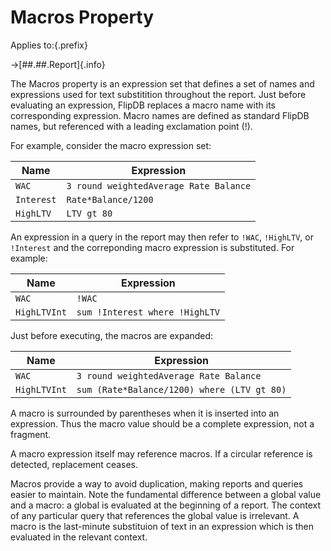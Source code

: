 # Macros Property

Applies to:{.prefix}

→[##.##.Report]{.info}

The Macros property is an expression set that defines a set of names and expressions
used for text substitition throughout the report. Just before evaluating an expression,
FlipDB replaces a macro name with its corresponding expression. Macro names are defined
as standard FlipDB names, but referenced with a leading exclamation point (!).

For example, consider the macro expression set:

 |Name|Expression|
 |---|-----------|
 |`WAC`|`3 round weightedAverage Rate Balance`|
 |`Interest`|`Rate*Balance/1200`|
 |`HighLTV`|`LTV gt 80`|

An expression in a query in the report may then refer to `!WAC`, `!HighLTV`, or
`!Interest` and the correponding macro expression is substituted. For example:

|Name|Expression|
|---|-----------|
|`WAC`|`!WAC`|
|`HighLTVInt`|`sum !Interest where !HighLTV`|

Just before executing, the macros are expanded:

|Name|Expression|
|---|-----------|
|`WAC`|`3 round weightedAverage Rate Balance`|
|`HighLTVInt`|`sum (Rate*Balance/1200) where (LTV gt 80)`|

A macro is surrounded by parentheses when it is inserted into an expression.
Thus the macro value should be a complete expression, not a fragment.

A macro expression itself may reference macros. If a circular reference is detected, replacement
ceases.

Macros provide a way to avoid duplication, making reports and queries easier to maintain.
Note the fundamental difference between a global value and a macro: a global is evaluated
at the beginning of a report. The context of any particular query that references the
global value is irrelevant. A macro is the last-minute substituion of text in an expression which
is then evaluated in the relevant context.






